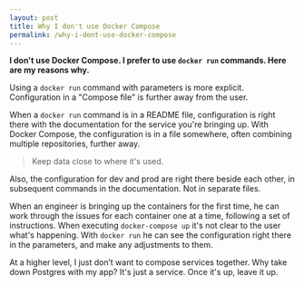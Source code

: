 ```yaml
---
layout: post
title: Why I don't use Docker Compose
permalink: /why-i-dont-use-docker-compose
---
```

**I don't use Docker Compose. I prefer to use `docker run` commands. Here are
my reasons why.**

Using a `docker run` command with parameters is more explicit. Configuration in
a "Compose file" is further away from the user.

When a `docker run` command is in a README file, configuration is right there
with the documentation for the service you're bringing up. With Docker Compose,
the configuration is in a file somewhere, often combining multiple
repositories, further away.

> Keep data close to where it's used.

Also, the configuration for dev and prod are right there beside each other, in
subsequent commands in the documentation. Not in separate files.

When an engineer is bringing up the containers for the first time, he can work
through the issues for each container one at a time, following a set of
instructions. When executing `docker-compose up` it's not clear to the user
what's happening. With `docker run` he can see the configuration right there in
the parameters, and make any adjustments to them.

At a higher level, I just don’t want to compose services together. Why take
down Postgres with my app? It's just a service. Once it's up, leave it up.
